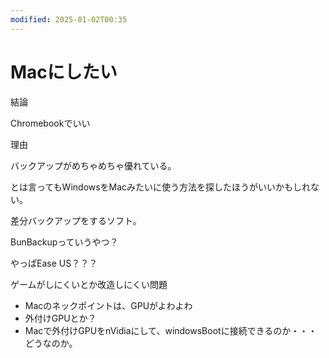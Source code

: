 ```yaml
---
modified: 2025-01-02T00:35
---
```

# Macにしたい

結論

Chromebookでいい

理由

バックアップがめちゃめちゃ優れている。

とは言ってもWindowsをMacみたいに使う方法を探したほうがいいかもしれない。

差分バックアップをするソフト。

BunBackupっていうやつ？

やっぱEase US？？？

ゲームがしにくいとか改造しにくい問題

- Macのネックポイントは、GPUがよわよわ  
- 外付けGPUとか？  
- Macで外付けGPUをnVidiaにして、windowsBootに接続できるのか・・・どうなのか。